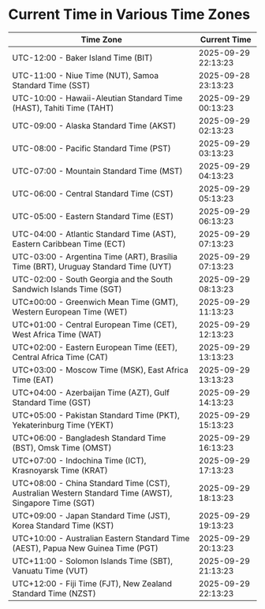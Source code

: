 # Current Time in Various Time Zones

| Time Zone | Current Time |
|-----------|--------------|
| UTC-12:00 - Baker Island Time (BIT) | 2025-09-29 22:13:23 |
| UTC-11:00 - Niue Time (NUT), Samoa Standard Time (SST) | 2025-09-28 23:13:23 |
| UTC-10:00 - Hawaii-Aleutian Standard Time (HAST), Tahiti Time (TAHT) | 2025-09-29 00:13:23 |
| UTC-09:00 - Alaska Standard Time (AKST) | 2025-09-29 02:13:23 |
| UTC-08:00 - Pacific Standard Time (PST) | 2025-09-29 03:13:23 |
| UTC-07:00 - Mountain Standard Time (MST) | 2025-09-29 04:13:23 |
| UTC-06:00 - Central Standard Time (CST) | 2025-09-29 05:13:23 |
| UTC-05:00 - Eastern Standard Time (EST) | 2025-09-29 06:13:23 |
| UTC-04:00 - Atlantic Standard Time (AST), Eastern Caribbean Time (ECT) | 2025-09-29 07:13:23 |
| UTC-03:00 - Argentina Time (ART), Brasília Time (BRT), Uruguay Standard Time (UYT) | 2025-09-29 07:13:23 |
| UTC-02:00 - South Georgia and the South Sandwich Islands Time (SGT) | 2025-09-29 08:13:23 |
| UTC±00:00 - Greenwich Mean Time (GMT), Western European Time (WET) | 2025-09-29 11:13:23 |
| UTC+01:00 - Central European Time (CET), West Africa Time (WAT) | 2025-09-29 12:13:23 |
| UTC+02:00 - Eastern European Time (EET), Central Africa Time (CAT) | 2025-09-29 13:13:23 |
| UTC+03:00 - Moscow Time (MSK), East Africa Time (EAT) | 2025-09-29 13:13:23 |
| UTC+04:00 - Azerbaijan Time (AZT), Gulf Standard Time (GST) | 2025-09-29 14:13:23 |
| UTC+05:00 - Pakistan Standard Time (PKT), Yekaterinburg Time (YEKT) | 2025-09-29 15:13:23 |
| UTC+06:00 - Bangladesh Standard Time (BST), Omsk Time (OMST) | 2025-09-29 16:13:23 |
| UTC+07:00 - Indochina Time (ICT), Krasnoyarsk Time (KRAT) | 2025-09-29 17:13:23 |
| UTC+08:00 - China Standard Time (CST), Australian Western Standard Time (AWST), Singapore Time (SGT) | 2025-09-29 18:13:23 |
| UTC+09:00 - Japan Standard Time (JST), Korea Standard Time (KST) | 2025-09-29 19:13:23 |
| UTC+10:00 - Australian Eastern Standard Time (AEST), Papua New Guinea Time (PGT) | 2025-09-29 20:13:23 |
| UTC+11:00 - Solomon Islands Time (SBT), Vanuatu Time (VUT) | 2025-09-29 21:13:23 |
| UTC+12:00 - Fiji Time (FJT), New Zealand Standard Time (NZST) | 2025-09-29 22:13:23 |
